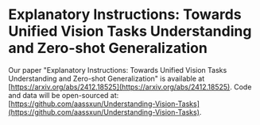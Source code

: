 # Explanatory Instructions: Towards Unified Vision Tasks Understanding and Zero-shot Generalization

Our paper "Explanatory Instructions: Towards Unified Vision Tasks Understanding and Zero-shot Generalization" is available at [https://arxiv.org/abs/2412.18525](https://arxiv.org/abs/2412.18525). Code and data will be open-sourced at: [https://github.com/aassxun/Understanding-Vision-Tasks](https://github.com/aassxun/Understanding-Vision-Tasks).
